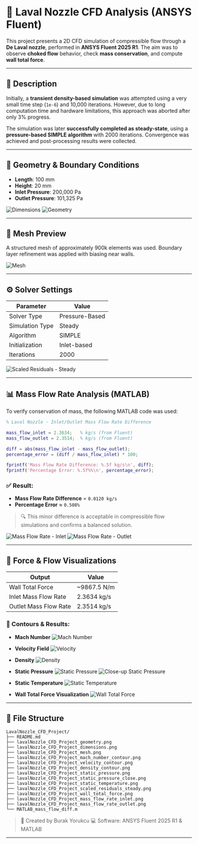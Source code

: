# 🚀 Laval Nozzle CFD Analysis (ANSYS Fluent)

This project presents a 2D CFD simulation of compressible flow through a **De Laval nozzle**, performed in **ANSYS Fluent 2025 R1**. The aim was to observe **choked flow** behavior, check **mass conservation**, and compute **wall total force**.

---

## 📘 Description

Initially, a **transient density-based simulation** was attempted using a very small time step (`1e-6`) and 10,000 iterations.
However, due to long computation time and hardware limitations, this approach was aborted after only 3% progress.

The simulation was later **successfully completed as steady-state**, using a **pressure-based SIMPLE algorithm** with 2000 iterations. Convergence was achieved and post-processing results were collected.

---

## 📀 Geometry & Boundary Conditions

* **Length**: 100 mm
* **Height**: 20 mm
* **Inlet Pressure**: 200,000 Pa
* **Outlet Pressure**: 101,325 Pa

![Dimensions](./LavalNozzle_CFD_Project/dimensions.png)
![Geometry](./LavalNozzle_CFD_Project/geometry.png)

---

## 🤩 Mesh Preview

A structured mesh of approximately 900k elements was used. Boundary layer refinement was applied with biasing near walls.

![Mesh](./LavalNozzle_CFD_Project/mesh.png)

---

## ⚙️ Solver Settings

| Parameter       | Value          |
| --------------- | -------------- |
| Solver Type     | Pressure-Based |
| Simulation Type | Steady         |
| Algorithm       | SIMPLE         |
| Initialization  | Inlet-based    |
| Iterations      | 2000           |

![Scaled Residuals - Steady](./LavalNozzle_CFD_Project/scaled_residuals_steady.png)

---

## 📊 Mass Flow Rate Analysis (MATLAB)

To verify conservation of mass, the following MATLAB code was used:

```matlab
% Laval Nozzle - Inlet/Outlet Mass Flow Rate Difference

mass_flow_inlet = 2.3634;   % kg/s (from Fluent)
mass_flow_outlet = 2.3514;  % kg/s (from Fluent)

diff = abs(mass_flow_inlet - mass_flow_outlet);
percentage_error = (diff / mass_flow_inlet) * 100;

fprintf('Mass Flow Rate Difference: %.5f kg/s\n', diff);
fprintf('Percentage Error: %.5f%%\n', percentage_error);
```

### ✅ Result:

* **Mass Flow Rate Difference** = `0.0120 kg/s`
* **Percentage Error** ≈ `0.508%`

> 🔍 This minor difference is acceptable in compressible flow simulations and confirms a balanced solution.

![Mass Flow Rate - Inlet](./LavalNozzle_CFD_Project/mass_flow_rate_inlet.png)
![Mass Flow Rate - Outlet](./LavalNozzle_CFD_Project/mass_flow_rate_outlet.png)

---

## 🧲 Force & Flow Visualizations

| Output                | Value        |
| --------------------- | ------------ |
| Wall Total Force      | \~9867.5 N/m |
| Inlet Mass Flow Rate  | 2.3634 kg/s  |
| Outlet Mass Flow Rate | 2.3514 kg/s  |

### 🔽 Contours & Results:

* **Mach Number**
  ![Mach Number](./LavalNozzle_CFD_Project/mach_number_contour.png)

* **Velocity Field**
  ![Velocity](./LavalNozzle_CFD_Project/velocity_contour.png)

* **Density**
  ![Density](./LavalNozzle_CFD_Project/denisty_contour.png)

* **Static Pressure**
  ![Static Pressure](./LavalNozzle_CFD_Project/static_pressure.png)
  ![Close-up Static Pressure](./LavalNozzle_CFD_Project/static_pressure_close.png)

* **Static Temperature**
  ![Static Temperature](./LavalNozzle_CFD_Project/static_temperature.png)

* **Wall Total Force Visualization**
  ![Wall Total Force](./LavalNozzle_CFD_Project/wall_tota_force.png)

---

## 📂 File Structure

```
LavalNozzle_CFD_Project/
├── README.md
├── lavalNozzle_CFD_Project_geometry.png
├── lavalNozzle_CFD_Project_dimensions.png
├── lavalNozzle_CFD_Project_mesh.png
├── lavalNozzle_CFD_Project_mach_number_contour.png
├── lavalNozzle_CFD_Project_velocity_contour.png
├── lavalNozzle_CFD_Project_density_contour.png
├── lavalNozzle_CFD_Project_static_pressure.png
├── lavalNozzle_CFD_Project_static_pressure_close.png
├── lavalNozzle_CFD_Project_static_temperature.png
├── lavalNozzle_CFD_Project_scaled_residuals_steady.png
├── lavalNozzle_CFD_Project_wall_total_force.png
├── lavalNozzle_CFD_Project_mass_flow_rate_inlet.png
├── lavalNozzle_CFD_Project_mass_flow_rate_outlet.png
└── MATLAB_mass_flow_diff.m
```

> 🧐 Created by Burak Yorukcu
> 💻 Software: ANSYS Fluent 2025 R1 & MATLAB


---
